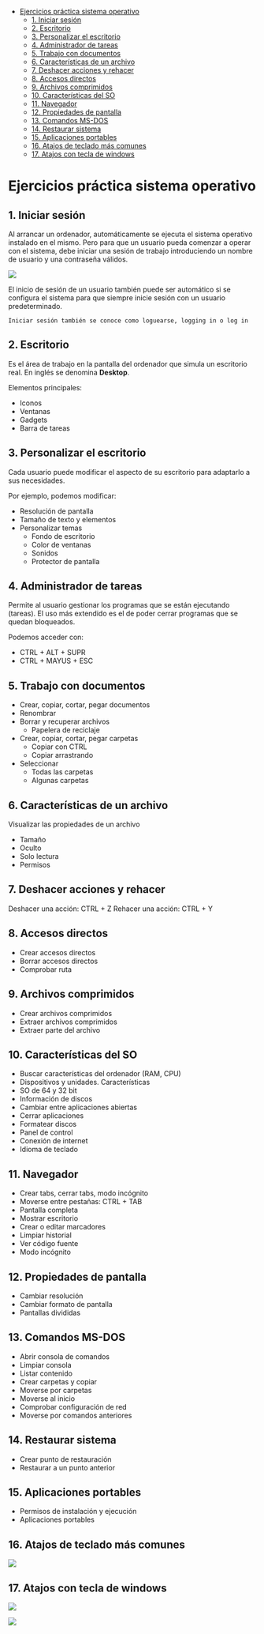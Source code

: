 - [Ejercicios práctica sistema operativo](#ejercicios-pr%c3%a1ctica-sistema-operativo)
  - [1. Iniciar sesión](#1-iniciar-sesi%c3%b3n)
  - [2. Escritorio](#2-escritorio)
  - [3. Personalizar el escritorio](#3-personalizar-el-escritorio)
  - [4. Administrador de tareas](#4-administrador-de-tareas)
  - [5. Trabajo con documentos](#5-trabajo-con-documentos)
  - [6. Características de un archivo](#6-caracter%c3%adsticas-de-un-archivo)
  - [7. Deshacer acciones y rehacer](#7-deshacer-acciones-y-rehacer)
  - [8. Accesos directos](#8-accesos-directos)
  - [9. Archivos comprimidos](#9-archivos-comprimidos)
  - [10. Características del SO](#10-caracter%c3%adsticas-del-so)
  - [11. Navegador](#11-navegador)
  - [12. Propiedades de pantalla](#12-propiedades-de-pantalla)
  - [13. Comandos MS-DOS](#13-comandos-ms-dos)
  - [14. Restaurar sistema](#14-restaurar-sistema)
  - [15. Aplicaciones portables](#15-aplicaciones-portables)
  - [16. Atajos de teclado más comunes](#16-atajos-de-teclado-m%c3%a1s-comunes)
  - [17. Atajos con tecla de windows](#17-atajos-con-tecla-de-windows)

# Ejercicios práctica sistema operativo

## 1. Iniciar sesión

Al arrancar un ordenador, automáticamente se ejecuta el sistema operativo instalado en el mismo. Pero para que un usuario pueda comenzar a operar con el sistema, debe iniciar una sesión de trabajo introduciendo un nombre de usuario y una contraseña válidos.

![](img/2019-09-16-16-42-33.png)

El inicio de sesión de un usuario también puede ser automático si se configura el sistema para que siempre inicie sesión con un usuario predeterminado.

    Iniciar sesión también se conoce como loguearse, logging in o log in

## 2. Escritorio

Es el área de trabajo en la pantalla del ordenador que simula un escritorio real. En inglés se denomina **Desktop**.

Elementos principales:

- Iconos
- Ventanas
- Gadgets
- Barra de tareas

## 3. Personalizar el escritorio

Cada usuario puede modificar el aspecto de su escritorio para adaptarlo a sus necesidades.

Por ejemplo, podemos modificar:

- Resolución de pantalla
- Tamaño de texto y elementos
- Personalizar temas
  - Fondo de escritorio
  - Color de ventanas
  - Sonidos
  - Protector de pantalla

## 4. Administrador de tareas

Permite al usuario gestionar los programas que se están ejecutando (tareas). El uso más extendido es el de poder cerrar programas que se quedan bloqueados.

Podemos acceder con:

- CTRL + ALT + SUPR
- CTRL + MAYUS + ESC

## 5. Trabajo con documentos

- Crear, copiar, cortar, pegar documentos
- Renombrar
- Borrar y recuperar archivos
  - Papelera de reciclaje
- Crear, copiar, cortar, pegar carpetas
  - Copiar con CTRL
  - Copiar arrastrando
- Seleccionar
  - Todas las carpetas
  - Algunas carpetas

## 6. Características de un archivo

Visualizar las propiedades de un archivo

- Tamaño
- Oculto
- Solo lectura
- Permisos

## 7. Deshacer acciones y rehacer

Deshacer una acción: CTRL + Z
Rehacer una acción: CTRL + Y

## 8. Accesos directos

- Crear accesos directos
- Borrar accesos directos
- Comprobar ruta

## 9. Archivos comprimidos

- Crear archivos comprimidos
- Extraer archivos comprimidos
- Extraer parte del archivo

## 10. Características del SO

- Buscar características del ordenador (RAM, CPU)
- Dispositivos y unidades. Características
- SO de 64 y 32 bit
- Información de discos
- Cambiar entre aplicaciones abiertas
- Cerrar aplicaciones
- Formatear discos
- Panel de control
- Conexión de internet
- Idioma de teclado

## 11. Navegador

- Crear tabs, cerrar tabs, modo incógnito
- Moverse entre pestañas: CTRL + TAB
- Pantalla completa
- Mostrar escritorio
- Crear o editar marcadores
- Limpiar historial
- Ver código fuente
- Modo incógnito

## 12. Propiedades de pantalla

- Cambiar resolución
- Cambiar formato de pantalla
- Pantallas divididas

## 13. Comandos MS-DOS

- Abrir consola de comandos
- Limpiar consola
- Listar contenido
- Crear carpetas y copiar
- Moverse por carpetas
- Moverse al inicio
- Comprobar configuración de red
- Moverse por comandos anteriores

## 14. Restaurar sistema

- Crear punto de restauración
- Restaurar a un punto anterior

## 15. Aplicaciones portables

- Permisos de instalación y ejecución
- Aplicaciones portables

## 16. Atajos de teclado más comunes

![](img/2019-09-24-08-54-13.png)

## 17. Atajos con tecla de windows

![](img/2019-09-24-08-53-09.png)

![](img/2019-09-24-08-53-50.png)
